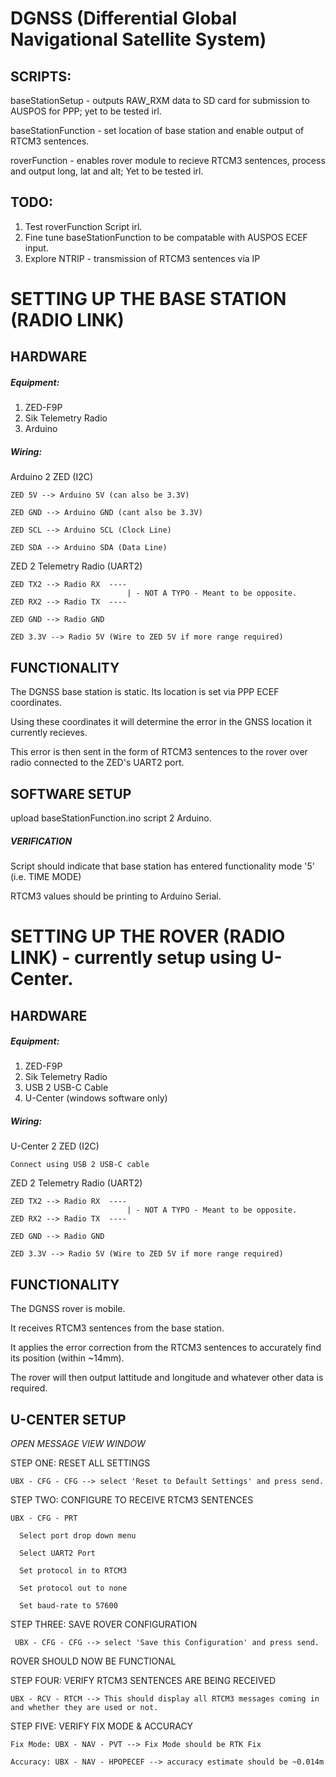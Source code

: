 # DGNSS (Differential Global Navigational Satellite System)
## SCRIPTS:
   baseStationSetup - outputs RAW_RXM data to SD card for submission to AUSPOS for PPP; yet to be tested irl.
   
   baseStationFunction - set location of base station and enable output of RTCM3 sentences.
   
   roverFunction - enables rover module to recieve RTCM3 sentences, process and output long, lat and alt; Yet to be tested irl.
   
## TODO:
  1. Test roverFunction Script irl.
  2. Fine tune baseStationFunction to be compatable with AUSPOS ECEF input.
  3. Explore NTRIP - transmission of RTCM3 sentences via IP 
   
# SETTING UP THE BASE STATION (RADIO LINK)

## HARDWARE
##### Equipment:
  1. ZED-F9P
  2. Sik Telemetry Radio
  3. Arduino
##### Wiring:
  Arduino 2 ZED (I2C)
  
    ZED 5V --> Arduino 5V (can also be 3.3V)
    
    ZED GND --> Arduino GND (cant also be 3.3V)
    
    ZED SCL --> Arduino SCL (Clock Line)
    
    ZED SDA --> Arduino SDA (Data Line)
    
  ZED 2 Telemetry Radio (UART2)
  
    ZED TX2 --> Radio RX  ----
                              | - NOT A TYPO - Meant to be opposite.
    ZED RX2 --> Radio TX  ----
    
    ZED GND --> Radio GND
    
    ZED 3.3V --> Radio 5V (Wire to ZED 5V if more range required)
## FUNCTIONALITY
The DGNSS base station is static. Its location is set via PPP ECEF coordinates.

Using these coordinates it will determine the error in the GNSS location it currently recieves.

This error is then sent in the form of RTCM3 sentences to the rover over radio connected to the ZED's UART2 port. 

## SOFTWARE SETUP

  upload baseStationFunction.ino script 2 Arduino.
  
##### VERIFICATION
  Script should indicate that base station has entered functionality mode '5' (i.e. TIME MODE)
  
  RTCM3 values should be printing to Arduino Serial. 



# SETTING UP THE ROVER (RADIO LINK) - currently setup using U-Center.

## HARDWARE
##### Equipment:
  1. ZED-F9P
  2. Sik Telemetry Radio
  3. USB 2 USB-C Cable
  4. U-Center (windows software only)
##### Wiring:
  U-Center 2 ZED (I2C)
  
    Connect using USB 2 USB-C cable
    
  ZED 2 Telemetry Radio (UART2)
  
    ZED TX2 --> Radio RX  ----
                              | - NOT A TYPO - Meant to be opposite.
    ZED RX2 --> Radio TX  ----
    
    ZED GND --> Radio GND
    
    ZED 3.3V --> Radio 5V (Wire to ZED 5V if more range required)
## FUNCTIONALITY
The DGNSS rover is mobile.

It receives RTCM3 sentences from the base station.

It applies the error correction from the RTCM3 sentences to accurately find its position (within ~14mm). 

The rover will then output lattitude and longitude and whatever other data is required.

## U-CENTER SETUP

  *OPEN MESSAGE VIEW WINDOW*

  STEP ONE: RESET ALL SETTINGS
    
    UBX - CFG - CFG --> select 'Reset to Default Settings' and press send.
    
  STEP TWO: CONFIGURE TO RECEIVE RTCM3 SENTENCES
  
    UBX - CFG - PRT
    
      Select port drop down menu
      
      Select UART2 Port
      
      Set protocol in to RTCM3
      
      Set protocol out to none
      
      Set baud-rate to 57600
      
   STEP THREE: SAVE ROVER CONFIGURATION
   
     UBX - CFG - CFG --> select 'Save this Configuration' and press send.
     
   ROVER SHOULD NOW BE FUNCTIONAL
   
   STEP FOUR: VERIFY RTCM3 SENTENCES ARE BEING RECEIVED
   
    UBX - RCV - RTCM --> This should display all RTCM3 messages coming in and whether they are used or not. 
    
   STEP FIVE: VERIFY FIX MODE & ACCURACY
   
    Fix Mode: UBX - NAV - PVT --> Fix Mode should be RTK Fix
    
    Accuracy: UBX - NAV - HPOPECEF --> accuracy estimate should be ~0.014m
    
    
  



  
   

